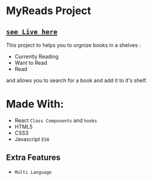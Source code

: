 # MyReads Project
## [`see Live here`](https://my-library-app-amber.vercel.app/)

This project to helps you to orgnize books in a shelves :
  * Currently Reading
  * Want to Read
  * Read
    
and allows you to search for a book and add it to it's shelf.

# Made With: 
  * React `Class Components` and `hooks` 
  * HTML5
  * CSS3
  * Javascript `ES6`

## Extra Features
 * `Multi Language`
